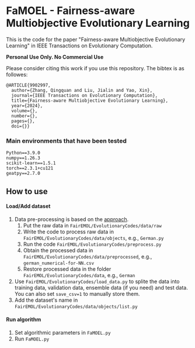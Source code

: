 # FaMOEL - Fairness-aware Multiobjective Evolutionary Learning

This is the code for the paper "Fairness-aware Multiobjective Evolutionary Learning" in IEEE Transactions on Evolutionary Computation. 
<!-- The PDF file is available at the IEEE website. -->

**Personal Use Only. No Commercial Use**

Please consider citing this work if you use this repository. The bibtex is as followes:

````
@ARTICLE{9902997,
  author={Zhang, Qingquan and Liu, Jialin and Yao, Xin},
  journal={IEEE Transactions on Evolutionary Computation}, 
  title={Fairness-aware Multiobjective Evolutionary Learning}, 
  year={2024},
  volume={},
  number={},
  pages={},
  doi={}}
````

### Main environments that have been tested
```
Python==3.9.0
numpy==1.26.3
scikit-learn==1.5.1
torch==2.3.1+cu121
geatpy==2.7.0
```



## How to use

#### Load/Add dataset

1. Data pre-processing is based on the [approach](https://github.com/algofairness/fairness-comparison).
   1. Put the raw data in `FairEMOL/EvolutionaryCodes/data/raw`
   2. Write the code to process raw data in `FairEMOL/EvolutionaryCodes/data/objects`, e.g., `German.py`
   3. Run the code `FairEMOL/EvolutionaryCodes/preprocess.py` 
   4. Obtain the processed data in `FairEMOL/EvolutionaryCodes/data/preprocessed`, e.g., `german_numerical-for-NN.csv`
   5. Restore processed data in the folder `FairEMOL/EvolutionaryCodes/data`, e.g., `German`
2. Use `FairEMOL/EvolutionaryCodes/load_data.py` to splite the data into training data, validation data, ensemble data (if you need) and test data. You can also set `save_csv=1` to manually store them.
3. Add the dataset's name in `FairEMOL/EvolutionaryCodes/data/objects/list.py`

#### Run algorithm
1. Set algorithmic parameters in `FaMOEL.py`
2. Run `FaMOEL.py`

